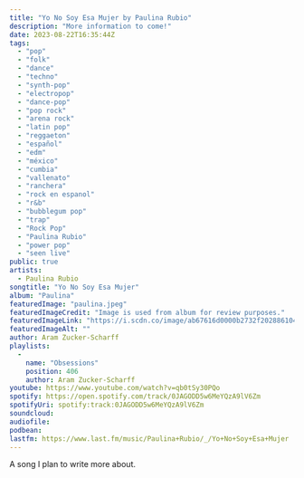 ```yaml
---
title: "Yo No Soy Esa Mujer by Paulina Rubio"
description: "More information to come!"
date: 2023-08-22T16:35:44Z
tags:
  - "pop"
  - "folk"
  - "dance"
  - "techno"
  - "synth-pop"
  - "electropop"
  - "dance-pop"
  - "pop rock"
  - "arena rock"
  - "latin pop"
  - "reggaeton"
  - "español"
  - "edm"
  - "méxico"
  - "cumbia"
  - "vallenato"
  - "ranchera"
  - "rock en espanol"
  - "r&b"
  - "bubblegum pop"
  - "trap"
  - "Rock Pop"
  - "Paulina Rubio"
  - "power pop"
  - "seen live"
public: true
artists:
  - Paulina Rubio
songtitle: "Yo No Soy Esa Mujer"
album: "Paulina"
featuredImage: "paulina.jpeg"
featuredImageCredit: "Image is used from album for review purposes."
featuredImageLink: "https://i.scdn.co/image/ab67616d0000b2732f202886104bddfdb1b94010"
featuredImageAlt: ""
author: Aram Zucker-Scharff
playlists:
  -
    name: "Obsessions"
    position: 406
    author: Aram Zucker-Scharff
youtube: https://www.youtube.com/watch?v=qb0tSy30PQo
spotify: https://open.spotify.com/track/0JAGODD5w6MeYQzA9lV6Zm
spotifyUri: spotify:track:0JAGODD5w6MeYQzA9lV6Zm
soundcloud:
audiofile:
podbean:
lastfm: https://www.last.fm/music/Paulina+Rubio/_/Yo+No+Soy+Esa+Mujer
---
```


A song I plan to write more about.
		
